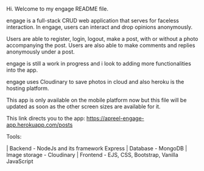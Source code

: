 Hi. Welcome to my engage README file.

engage is a full-stack CRUD web application that serves for faceless interaction. In engage, users can interact and drop opinions anonymously.

Users are able to register, login, logout, make a post, with or without a photo accompanying the post. Users are also able to make comments and replies anonymously under a post.

engage is still a work in progress and i look to adding more functionalities into the app.

engage uses Cloudinary to save photos in cloud and also heroku is the hosting platform.

This app is only available on the mobile platform now but this file will be updated as soon as the other screen sizes are available for it.

This link directs you to the app: https://apreel-engage-app.herokuapp.com/posts


Tools:

| Backend - NodeJs and its framework Express
| Database - MongoDB
| Image storage - Cloudinary
| Frontend - EJS, CSS, Bootstrap, Vanilla JavaScript
